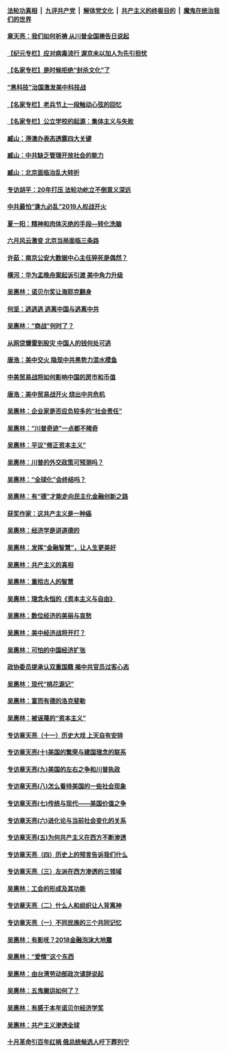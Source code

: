 

####  [法轮功真相](../../../../basic/blob/master/README.md?t=07061131) &nbsp;|&nbsp; [九评共产党](../../../../9ping.md/blob/master/README.md?t=07061131) &nbsp;|&nbsp; [解体党文化](../../../../jtdwh.md/blob/master/README.md?t=07061131)  &nbsp;|&nbsp; [共产主义的终极目的](../../../../gczydzjmd.md/blob/master/README.md?t=07061131) &nbsp;|&nbsp; [魔鬼在统治我们的世界](../../../../mgztzwmdsj.md/blob/master/README.md?t=07061131) 

#### [章天亮：我们如何祈祷 从川普全国祷告日说起](../pages/nsc423/n11944627.md?t=07061131) 

#### [【纪元专栏】应对病毒流行 渥京未以加人为先引担忧](../pages/nsc423/n11875714.md?t=07061131) 

#### [【名家专栏】是时候拒绝“封杀文化”了](../pages/nsc423/n11814093.md?t=07061131) 

#### [“黑科技”治国激发美中科技战](../pages/nsc423/n11638056.md?t=07061131) 

#### [【名家专栏】老兵节上一段触动心弦的回忆](../pages/nsc423/n11646016.md?t=07061131) 

#### [【名家专栏】公立学校的起源：集体主义与失败](../pages/nsc423/n11601833.md?t=07061131) 

#### [臧山：港澳办表态透露四大关键](../pages/nsc423/n11421628.md?t=07061131) 

#### [臧山：中共缺乏管理开放社会的能力](../pages/nsc423/n11407457.md?t=07061131) 

#### [臧山：北京面临治乱大转折](../pages/nsc423/n11406895.md?t=07061131) 

#### [专访胡平：20年打压 法轮功屹立不倒意义深远](../pages/nsc423/n11398800.md?t=07061131) 

#### [中共最怕“逢九必乱”2019人权战开火](../pages/nsc423/n11385248.md?t=07061131) 

#### [夏一阳：精神和肉体灭绝的手段—转化洗脑](../pages/nsc423/n11368250.md?t=07061131) 

#### [六月风云激变 北京当局面临三条路](../pages/nsc423/n11313668.md?t=07061131) 

#### [许茹：南京公安大数据中心主任猝死是偶然？](../pages/nsc423/n11064744.md?t=07061131) 

#### [横河：华为孟晚舟案起诉引渡 美中角力升级](../pages/nsc423/n11027230.md?t=07061131) 

#### [吴惠林：诺贝尔奖让海耶克翻身](../pages/nsc423/n10890049.md?t=07061131) 

#### [何坚：逃逃逃 逃离中国与逃离中共](../pages/nsc423/n10592891.md?t=07061131) 

#### [吴惠林：“商战”何时了？](../pages/nsc423/n10573558.md?t=07061131) 

#### [从网贷爆雷到股灾 中国人的钱何处可逃](../pages/nsc423/n10572800.md?t=07061131) 

#### [唐浩：美中交火 隐现中共黑势力混水摸鱼](../pages/nsc423/n10544040.md?t=07061131) 

#### [中美贸易战将如何影响中国的房市和币值](../pages/nsc423/n10543697.md?t=07061131) 

#### [唐浩：美中贸易战开火 烧出中共危机](../pages/nsc423/n10540126.md?t=07061131) 

#### [吴惠林：企业家是否应负较多的“社会责任”](../pages/nsc423/n10535022.md?t=07061131) 

#### [吴惠林：“川普奇迹”一点都不稀奇](../pages/nsc423/n10512808.md?t=07061131) 

#### [吴惠林：平议“修正资本主义”](../pages/nsc423/n10495724.md?t=07061131) 

#### [吴惠林：川普的外交政策可预测吗？](../pages/nsc423/n10462387.md?t=07061131) 

#### [吴惠林：“全球化”会终结吗？](../pages/nsc423/n10452838.md?t=07061131) 

#### [吴惠林：有“德”才能走向民主化金融创新之路](../pages/nsc423/n10432292.md?t=07061131) 

#### [获奖作家：这共产主义是一种癌](../pages/nsc423/n10431541.md?t=07061131) 

#### [吴惠林：经济学是讲道德的](../pages/nsc423/n10398014.md?t=07061131) 

#### [吴惠林：发挥“金融智慧”，让人生更美好](../pages/nsc423/n10375019.md?t=07061131) 

#### [吴惠林：共产主义的真相](../pages/nsc423/n10351394.md?t=07061131) 

#### [吴惠林：重拾古人的智慧](../pages/nsc423/n10337691.md?t=07061131) 

#### [吴惠林：理念永恒的《资本主义与自由》](../pages/nsc423/n10316274.md?t=07061131) 

#### [吴惠林：数位经济的美丽与哀愁](../pages/nsc423/n10292946.md?t=07061131) 

#### [吴惠林：美中经济战将开打？](../pages/nsc423/n10258825.md?t=07061131) 

#### [吴惠林：可怕的中国经济扩张](../pages/nsc423/n10219147.md?t=07061131) 

#### [政协委员提承认双重国籍 揭中共官员过客心态](../pages/nsc423/n10208809.md?t=07061131) 

#### [吴惠林：现代“桃花源记”](../pages/nsc423/n10185234.md?t=07061131) 

#### [吴惠林：富而有德的洛克斐勒](../pages/nsc423/n10142264.md?t=07061131) 

#### [吴惠林：被诬蔑的“资本主义”](../pages/nsc423/n10124816.md?t=07061131) 

#### [专访章天亮（十一）历史大戏 上天自有安排](../pages/nsc423/n10094905.md?t=07061131) 

#### [专访章天亮(十)美国的繁荣与建国理念的联系](../pages/nsc423/n10094899.md?t=07061131) 

#### [专访章天亮(九)美国的左右之争和川普执政](../pages/nsc423/n10094889.md?t=07061131) 

#### [专访章天亮(八)怎么看待美国的一些社会现象](../pages/nsc423/n10094857.md?t=07061131) 

#### [专访章天亮(七)传统与现代——美国价值之争](../pages/nsc423/n10093140.md?t=07061131) 

#### [专访章天亮(六)进化论与当前社会变化的关系](../pages/nsc423/n10092036.md?t=07061131) 

#### [专访章天亮(五)为何共产主义在西方不断渗透](../pages/nsc423/n10083620.md?t=07061131) 

#### [专访章天亮（四）历史上的预言告诉我们什么](../pages/nsc423/n10083606.md?t=07061131) 

#### [专访章天亮（三）左派在西方渗透的三领域](../pages/nsc423/n10081115.md?t=07061131) 

#### [吴惠林：工会的形成及其功能](../pages/nsc423/n10080633.md?t=07061131) 

#### [专访章天亮（二）什么人和组织让人背离神](../pages/nsc423/n10076637.md?t=07061131) 

#### [专访章天亮（一）不同民族的三个共同记忆](../pages/nsc423/n10074188.md?t=07061131) 

#### [吴惠林：有影呒？2018金融泡沫大地震](../pages/nsc423/n10040534.md?t=07061131) 

#### [吴惠林：“爱情”这个东西](../pages/nsc423/n10019423.md?t=07061131) 

#### [吴惠林：由台湾劳动部政次请辞说起](../pages/nsc423/n9979679.md?t=07061131) 

#### [吴惠林：五鬼搬运如何了？](../pages/nsc423/n9925338.md?t=07061131) 

#### [吴惠林：有感于本年诺贝尔经济学奖](../pages/nsc423/n9871883.md?t=07061131) 

#### [吴惠林：共产主义渗透全球](../pages/nsc423/n9812748.md?t=07061131) 

#### [十月革命引百年红祸 俄总统候选人吁下葬列宁](../pages/nsc423/n9810182.md?t=07061131) 


